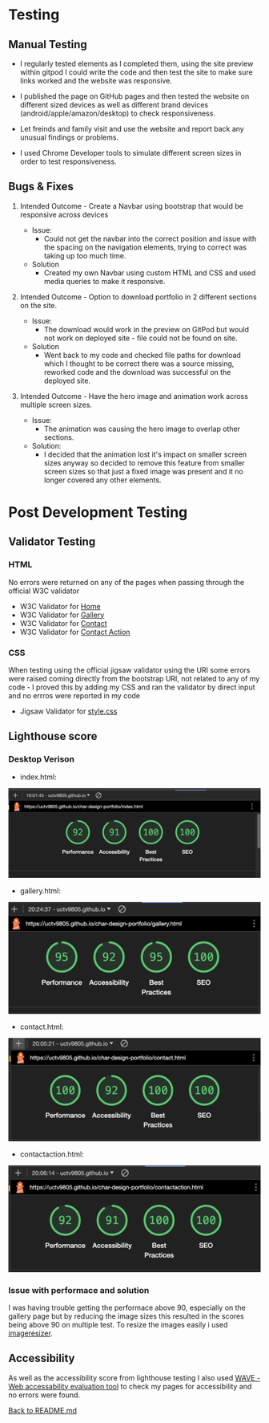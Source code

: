 # Testing

## Manual Testing

- I regularly tested elements as I completed them, using the site preview within gitpod I could write the code and then test the site to make sure links worked and the website was responsive.

- I published the page on GitHub pages and then tested the website on different sized devices as well as different brand devices (android/apple/amazon/desktop) 
 to check responsiveness. 

- Let freinds and family visit and use the website and report back any unusual findings or problems. 

- I used Chrome Developer tools to simulate different screen sizes in order to test responsiveness.

## Bugs & Fixes

1. Intended Outcome - Create a Navbar using bootstrap that would be responsive across devices
    - Issue:
        - Could not get the navbar into the correct position and issue with the spacing on the navigation elements, trying to correct was taking up too much time.
    - Solution
        - Created my own Navbar using custom HTML and CSS and used media queries to make it responsive.
    
2. Intended Outcome - Option to download portfolio in 2 different sections on the site. 
    - Issue:
        - The download would work in the preview on GitPod but would not work on deployed site - file could not be found on site.
    - Solution
        - Went back to my code and checked file paths for download which I thought to be correct there was a source missing, reworked code and the download was successful on the deployed site. 

3. Intended Outcome - Have the hero image and animation work across multiple screen sizes.
    - Issue:
        - The animation was causing the hero image to overlap other sections. 
    - Solution:
        - I decided that the animation lost it's impact on smaller screen sizes anyway so decided to remove this feature from smaller screen sizes so that just a fixed image was present and it no longer covered any other elements. 

# Post Development Testing

## Validator Testing

### HTML
No errors were returned on any of the pages when passing through the official W3C validator
- W3C Validator for [Home](https://validator.w3.org/nu/?doc=https%3A%2F%2Fuctv9805.github.io%2Fchar-design-portfolio%2Findex.html)
- W3C Validator for [Gallery](https://validator.w3.org/nu/?doc=https%3A%2F%2Fuctv9805.github.io%2Fchar-design-portfolio%2Fgallery.html)
- W3C Validator for [Contact](https://validator.w3.org/nu/?doc=https%3A%2F%2Fuctv9805.github.io%2Fchar-design-portfolio%2Fcontact.html)
- W3C Validator for [Contact Action](https://validator.w3.org/nu/?doc=https%3A%2F%2Fuctv9805.github.io%2Fchar-design-portfolio%2Fcontactaction.html)

### CSS
When testing using the official jigsaw validator using the URI some errors were raised coming directly from the bootstrap URI, not related to any of my code - I proved this by adding my CSS and ran the validator by direct input and no errros were reported in my code

- Jigsaw Validator for [style.css](http://jigsaw.w3.org/css-validator/validator$link)

## Lighthouse score

### Desktop Verison

- index.html:

![index lighthouse score](assets/docs/screenshots/indexlighthousedt.png)

- gallery.html:

![index lighthouse score](assets/docs/screenshots/gallerylighthousedt.png)

- contact.html:

![index lighthouse score](assets/docs/screenshots/contactlighthousedt.png)

- contactaction.html:

![index lighthouse score](assets/docs/screenshots/contactactiondt.png)

### Issue with performace and solution
I was having trouble getting the performace above 90, especially on the gallery page but by reducing the image sizes this resulted in the scores being above 90 on multiple test. To resize the images easily i used [imageresizer](https://imageresizer.com/).

## Accessibility

As well as the accessibility score from lighthouse testing I also used [WAVE - Web accessability evaluation tool](https://wave.webaim.org/extension/) to check my pages for accessibility and no errors were found.

[Back to README.md](README.md)